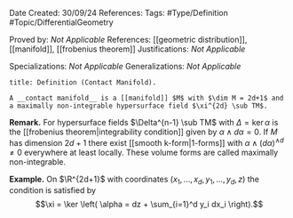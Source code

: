 <div class="topSpace"></div>

Date Created: 30/09/24
References: 
Tags: #Type/Definition #Topic/DifferentialGeometry 

Proved by: <i>Not Applicable</i>
References: [[geometric distribution]], [[manifold]], [[frobenius theorem]]
Justifications: <i>Not Applicable</i>

Specializations: <i>Not Applicable</i>
Generalizations: <i>Not Applicable</i>

``` ad-Definition
title: Definition (Contact Manifold).

A __contact manifold__ is a [[manifold]] $M$ with $\dim M = 2d+1$ and a maximally non-integrable hypersurface field $\xi^{2d} \sub TM$.

```

**Remark.**
For hypersurface fields $\Delta^{n-1} \sub TM$ with $\Delta = \ker \alpha$ is the [[frobenius theorem|integrability condition]] given by $\alpha \wedge d\alpha =0$. If $M$ has dimension $2d+1$ there exist [[smooth k-form|$1$-forms]] with $\alpha \wedge (d \alpha)^{\wedge d} \neq 0$ everywhere at least locally. These volume forms are called maximally non-integrable.

**Example.**
On $\R^{2d+1}$ with coordinates $(x_1, \dots, x_d, y_1, \dots, y_d, z)$ the condition is satisfied by $$\xi = \ker \left( \alpha = dz + \sum_{i=1}^d y_i dx_i \right).$$